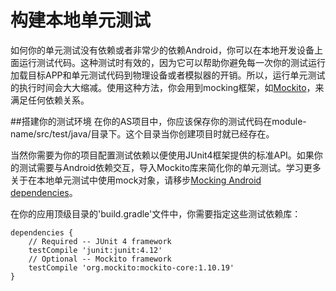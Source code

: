 # 构建本地单元测试

如何你的单元测试没有依赖或者非常少的依赖Android，你可以在本地开发设备上面运行测试代码。这种测试时有效的，因为它可以帮助你避免每一次你的测试运行加载目标APP和单元测试代码到物理设备或者模拟器的开销。所以，运行单元测试的执行时间会大大缩减。使用这种方法，你会用到mocking框架，如[Mockito](https://github.com/mockito/mockito)，来满足任何依赖关系。

##搭建你的测试环境
在你的AS项目中，你应该保存你的测试代码在module-name/src/test/java/目录下。这个目录当你创建项目时就已经存在。

当然你需要为你的项目配置测试依赖以便使用JUnit4框架提供的标准API。如果你的测试需要与Android依赖交互，导入Mockito库来简化你的单元测试。学习更多关于在本地单元测试中使用mock对象，请移步[Mocking Android dependencies](https://developer.android.com/training/testing/unit-testing/local-unit-tests.html#mocking-dependencies)。

在你的应用顶级目录的'build.gradle'文件中，你需要指定这些测试依赖库：
```
dependencies {
    // Required -- JUnit 4 framework
    testCompile 'junit:junit:4.12'
    // Optional -- Mockito framework
    testCompile 'org.mockito:mockito-core:1.10.19'
}

```